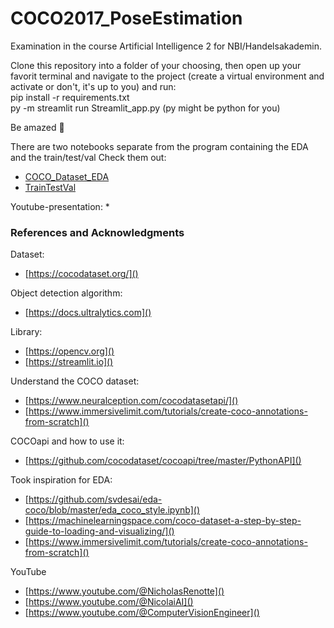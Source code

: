 # COCO2017_PoseEstimation
Examination in the course Artificial Intelligence 2 for NBI/Handelsakademin.

Clone this repository into a folder of your choosing, then open up your favorit terminal and navigate 
to the project (create a virtual environment and activate or don't, it's up to you) and run:  
pip install -r requirements.txt  
py -m streamlit run Streamlit_app.py (py might be python for you)

Be amazed 🤩


There are two notebooks separate from the program containing the EDA and the train/test/val
Check them out:
* [COCO_Dataset_EDA](COCO_Dataset_EDA.ipynb)
* [TrainTestVal](TrainTestVal.ipynb)

Youtube-presentation:
* 

### References and Acknowledgments

Dataset:
* [https://cocodataset.org/]()

Object detection algorithm:
* [https://docs.ultralytics.com]()

Library:
* [https://opencv.org]()
* [https://streamlit.io]()

Understand the COCO dataset:
* [https://www.neuralception.com/cocodatasetapi/]()
* [https://www.immersivelimit.com/tutorials/create-coco-annotations-from-scratch]()

COCOapi and how to use it:
* [https://github.com/cocodataset/cocoapi/tree/master/PythonAPI]()

Took inspiration for EDA:
* [https://github.com/svdesai/eda-coco/blob/master/eda_coco_style.ipynb]()
* [https://machinelearningspace.com/coco-dataset-a-step-by-step-guide-to-loading-and-visualizing/]()
* [https://www.immersivelimit.com/tutorials/create-coco-annotations-from-scratch]()

YouTube
* [https://www.youtube.com/@NicholasRenotte]()
* [https://www.youtube.com/@NicolaiAI]()
* [https://www.youtube.com/@ComputerVisionEngineer]()